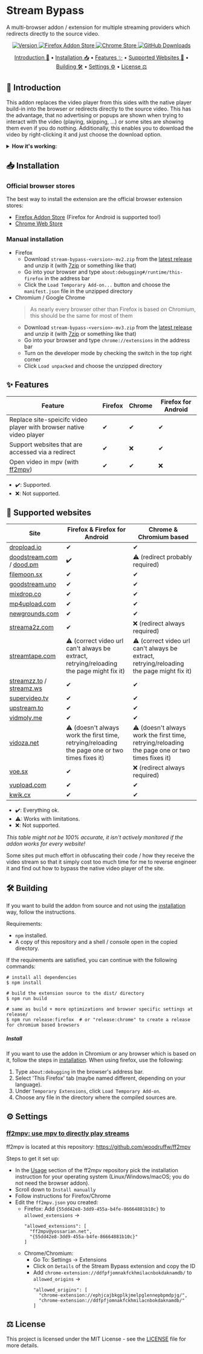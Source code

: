 # Stream Bypass

A multi-browser addon / extension for multiple streaming providers which redirects directly to the source video.

<p align="center">
  <a href="https://github.com/bytedream/stream-bypass/releases/latest">
    <img src="https://img.shields.io/github/v/release/ByteDream/stream-bypass?label=Version&style=flat-square" alt="Version">
  </a>
  <a href="https://addons.mozilla.org/de/firefox/addon/stream-bypass/">
    <img src="https://img.shields.io/amo/users/stream-bypass?label=Firefox%20Users&style=flat-square" alt="Firefox Addon Store">
  </a>
  <a href="https://chromewebstore.google.com/detail/ddfpfjomnakfckhmilacnbokdaknamdb">
    <img src="https://img.shields.io/chrome-web-store/users/ddfpfjomnakfckhmilacnbokdaknamdb?style=flat-square&label=Chrome%20Users" alt="Chrome Store">
  </a>
  <a href="https://github.com/bytedream/stream-bypass/releases/latest">
    <img src="https://img.shields.io/github/downloads/ByteDream/stream-bypass/total?label=GitHub%20Downloads&style=flat-square" alt="GitHub Downloads">
  </a>
</p>

<p align="center">
  <a href="#-introduction">Introduction 📝</a>
  •
  <a href="#-installation">Installation 📥</a>
  •
  <a href="#-features">Features ✨</a>
  •
  <a href="#-supported-websites">Supported Websites 📜</a>
  •
  <a href="#%EF%B8%8F-building">Building 🛠️</a>
  •
  <a href="#%EF%B8%8F-settings">Settings ⚙️</a>
  •
  <a href="#-license">License ⚖</a>
</p>

## 📝 Introduction

This addon replaces the video player from this sides with the native player build-in into the browser or redirects directly to the source video.
This has the advantage, that no advertising or popups are shown when trying to interact with the video (playing, skipping, ...) or some sites are showing them even if you do nothing.
Additionally, this enables you to download the video by right-clicking it and just choose the download option.

<details id="example">
    <summary><b>How it's working:</b></summary>
    <img src="example.gif" alt="">
</details>

## 📥 Installation

### Official browser stores

The best way to install the extension are the official browser extension stores:

- [Firefox Addon Store](https://addons.mozilla.org/de/firefox/addon/stream-bypass/) (Firefox for Android is supported too!)
- [Chrome Web Store](https://chromewebstore.google.com/detail/ddfpfjomnakfckhmilacnbokdaknamdb)

### Manual installation

- Firefox
  - Download `stream-bypass-<version>-mv2.zip` from the [latest release](https://github.com/ByteDream/stream-bypass/releases/latest) and unzip it (with [7zip](https://www.7-zip.org/) or something like that)
  - Go into your browser and type `about:debugging#/runtime/this-firefox` in the address bar
  - Click the `Load Temporary Add-on...` button and choose the `manifest.json` file in the unzipped directory
- Chromium / Google Chrome
  > As nearly every browser other than Firefox is based on Chromium, this should be the same for most of them
  - Download `stream-bypass-<version>-mv3.zip` from the [latest release](https://github.com/ByteDream/stream-bypass/releases/latest) and unzip it (with [7zip](https://www.7-zip.org/) or something like that)
  - Go into your browser and type `chrome://extensions` in the address bar
  - Turn on the developer mode by checking the switch in the top right corner
  - Click `Load unpacked` and choose the unzipped directory

## ✨ Features

| Feature                                                                                                                           | Firefox | Chrome | Firefox for Android |
| --------------------------------------------------------------------------------------------------------------------------------- | ------- | ------ | ------------------- |
| Replace site-speicifc video player with browser native video player                                                               | ✔      | ✔     | ✔                  |
| Support websites that are accessed via a redirect                                                                                 | ✔      | ❌     | ✔                  |
| Open video in mpv (with [ff2mpv](https://github.com/ByteDream/stream-bypass/tree/master#ff2mpv-use-mpv-to-directly-play-streams)) | ✔      | ✔     | ❌                  |

- ✔️: Supported.
- ❌: Not supported.

## 📜 Supported websites

| Site                                                                  | Firefox & Firefox for Android                                                                  | Chrome & Chromium based                                                                        |
| --------------------------------------------------------------------- | ---------------------------------------------------------------------------------------------- | ---------------------------------------------------------------------------------------------- |
| [dropload.io](https://dropload.io)                                    | ✔                                                                                             | ✔                                                                                             |
| [doodstream.com](doodstream.com) / [dood.pm](https://dood.pm)         | ✔️                                                                                             | ⚠ (redirect probably required)                                                                |
| [filemoon.sx](https://filemoon.sx)                                    | ✔                                                                                             | ✔                                                                                             |
| [goodstream.uno](https://goodstream.uno)                              | ✔                                                                                             | ✔                                                                                             |
| [mixdrop.co](https://mixdrop.co)                                      | ✔ ️                                                                                           | ✔                                                                                             |
| [mp4upload.com](https://mp4upload.com)                                | ✔                                                                                             | ✔                                                                                             |
| [newgrounds.com](https://newgrounds.com)                              | ✔                                                                                             | ✔                                                                                             |
| [streama2z.com](https://streama2z.com)                                | ✔                                                                                             | ❌ (redirect always required)                                                                  |
| [streamtape.com](https://streamtape.com)                              | ⚠ (correct video url can't always be extract, retrying/reloading the page might fix it)       | ⚠ (correct video url can't always be extract, retrying/reloading the page might fix it)       |
| [streamzz.to](https://streamzz.to) / [streamz.ws](https://streamz.ws) | ✔                                                                                             | ✔                                                                                             |
| [supervideo.tv](https://supervideo.tv)                                | ✔                                                                                             | ✔                                                                                             |
| [upstream.to](https://upstream.to)                                    | ✔                                                                                             | ✔                                                                                             |
| [vidmoly.me](https://vidmoly.me)                                      | ✔                                                                                             | ✔                                                                                             |
| [vidoza.net](https://vidoza.net)                                      | ⚠ (doesn't always work the first time, retrying/reloading the page one or two times fixes it) | ⚠ (doesn't always work the first time, retrying/reloading the page one or two times fixes it) |
| [voe.sx](https://voe.sx)                                              | ✔                                                                                             | ❌ (redirect always required)                                                                  |
| [vupload.com](https://vupload.com)                                    | ✔                                                                                             | ✔                                                                                             |
| [kwik.cx](https://kwik.cx)                                            | ✔                                                                                             | ✔                                                                                             |

- ✔️: Everything ok.
- ⚠: Works with limitations.
- ❌: Not supported.

_This table might not be 100% accurate, it isn't actively monitored if the addon works for every website!_

Some sites put much effort in obfuscating their code / how they receive the video stream so that it simply cost too much time for me to reverse engineer it and find out how to bypass the native video player of the site.

## 🛠️ Building

If you want to build the addon from source and not using the [installation](#installation) way, follow the instructions.

Requirements:

- `npm` installed.
- A copy of this repository and a shell / console open in the copied directory.

If the requirements are satisfied, you can continue with the following commands:

```shell
# install all dependencies
$ npm install

# build the extension source to the dist/ directory
$ npm run build

# same as build + more optimizations and browser specific settings at release/
$ npm run release:firefox  # or "release:chrome" to create a release for chromium based browsers
```

##### Install

If you want to use the addon in Chromium or any browser which is based on it, follow the steps in [installation](#-installation).
When using firefox, use the following:

1. Type `about:debugging` in the browser's address bar.
2. Select 'This Firefox' tab (maybe named different, depending on your language).
3. Under `Temporary Extensions`, click `Load Temporary Add-on`.
4. Choose any file in the directory where the compiled sources are.

## ⚙️ Settings

### <ins>ff2mpv: use mpv to directly play streams</ins>

ff2mpv is located at this repository: https://github.com/woodruffw/ff2mpv

Steps to get it set up:

- In the [Usage](https://github.com/woodruffw/ff2mpv#usage) section of the ff2mpv repository pick the installation instruction for your operating system (Linux/Windows/macOS; you do not need the browser addon).
- Scroll down to `Install manually`
- Follow instructions for Firefox/Chrome
- Edit the `ff2mpv.json` you created:
  - Firefox: Add `{55dd42e8-3dd9-455a-b4fe-86664881b10c}` to `allowed_extensions` ->
    ```
    "allowed_extensions": [
      "ff2mpv@yossarian.net",
      "{55dd42e8-3dd9-455a-b4fe-86664881b10c}"
    ]
    ```
  - Chrome/Chromium:
    - Go To: Settings -> Extensions
    - Click on `Details` of the Stream Bypass extension and copy the ID
    - Add `chrome-extension://ddfpfjomnakfckhmilacnbokdaknamdb/` to `allowed_origins` ->
      ```
      "allowed_origins": [
        "chrome-extension://ephjcajbkgplkjmelpglennepbpmdpjg/",
        "chrome-extension://ddfpfjomnakfckhmilacnbokdaknamdb/"
      ]
      ```

## ⚖ License

This project is licensed under the MIT License - see the [LICENSE](LICENSE) file for more details.
